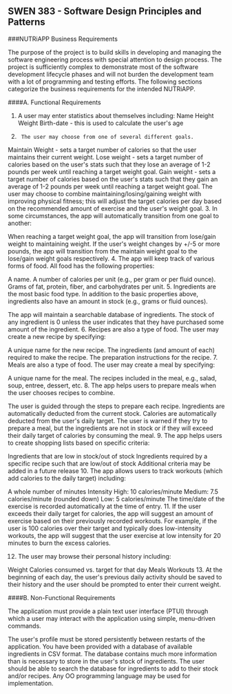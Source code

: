 ## SWEN 383 - Software Design Principles and Patterns

###NUTRiAPP Business Requirements

The purpose of the project is to build skills in developing and managing the software engineering process with special attention to design process. The project is sufficiently complex to demonstrate most of the software development lifecycle phases and will not burden the development team with a lot of programming and testing efforts.  The following sections categorize the business requirements for the intended NUTRiAPP.

 

####A. Functional Requirements

1. A user may enter statistics about themselves including:
Name
Height
Weight
Birth-date - this is used to calculate the user's age
2.      The user may choose from one of several different goals.

Maintain Weight - sets a target number of calories so that the user maintains their current weight.
Lose weight - sets a target number of calories based on the user's stats such that they lose an average of 1-2 pounds per week until reaching a target weight goal.
Gain weight - sets a target number of calories based on the user's stats such that they gain an average of 1-2 pounds per week until reaching a target weight goal.
The user may choose to combine maintaining/losing/gaining weight with improving physical fitness; this will adjust the target calories per day based on the recommended amount of exercise and the user's weight goal.
3.      In some circumstances, the app will automatically transition from one goal to another:

When reaching a target weight goal, the app will transition from lose/gain weight to maintaining weight.
If the user's weight changes by +/-5 or more pounds, the app will transition from the maintain weight goal to the lose/gain weight goals respectively.
4.      The app will keep track of various forms of food. All food has the following properties:

A name.
A number of calories per unit (e.g., per gram or per fluid ounce).
Grams of fat, protein, fiber, and carbohydrates per unit.
5.      Ingredients are the most basic food type. In addition to the basic properties above, ingredients also have an amount in stock (e.g., grams or fluid ounces).

The app will maintain a searchable database of ingredients.
The stock of any ingredient is 0 unless the user indicates that they have purchased some amount of the ingredient.
6.      Recipes are also a type of food. The user may create a new recipe by specifying:

A unique name for the new recipe.
The ingredients (and amount of each) required to make the recipe.
The preparation instructions for the recipe.
7.      Meals are also a type of food. The user may create a meal by specifying:

A unique name for the meal.
The recipes included in the meal, e.g., salad, soup, entree, dessert, etc.
8.      The app helps users to prepare meals when the user chooses recipes to combine.

The user is guided through the steps to prepare each recipe.
Ingredients are automatically deducted from the current stock.
Calories are automatically deducted from the user's daily target.
The user is warned if they try to prepare a meal, but the ingredients are not in stock or if they will exceed their daily target of calories by consuming the meal.
9.      The app helps users to create shopping lists based on specific criteria:

Ingredients that are low in stock/out of stock
Ingredients required by a specific recipe such that are low/out of stock
Additional criteria may be added in a future release
10.   The app allows users to track workouts (which add calories to the daily target) including:

A whole number of minutes
Intensity
High: 10 calories/minute
Medium: 7.5 calories/minute (rounded down)
Low: 5 calories/minute
The time/date of the exercise is recorded automatically at the time of entry.
11.   If the user exceeds their daily target for calories, the app will suggest an amount of exercise based on their previously recorded workouts. For example, if the user is 100 calories over their target and typically does low-intensity workouts, the app will suggest that the user exercise at low intensity for 20 minutes to burn the excess calories.

12.   The user may browse their personal history including:

Weight
Calories consumed vs. target for that day
Meals
Workouts
13.   At the beginning of each day, the user's previous daily activity should be saved to their history and the user should be prompted to enter their current weight.

####B. Non-Functional Requirements

The application must provide a plain text user interface (PTUI) through which a user may interact with the application using simple, menu-driven commands.

The user's profile must be stored persistently between restarts of the application.
You have been provided with a database of available ingredients in CSV format. The database contains much more information than is necessary to store in the user's stock of ingredients. The user should be able to search the database for ingredients to add to their stock and/or recipes.
Any OO programming language may be used for implementation.
